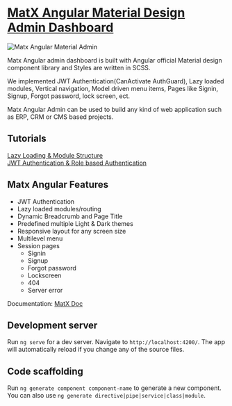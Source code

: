 # [MatX Angular Material Design Admin Dashboard](https://ui-lib.com/downloads/matx-angular-material-design-admin-dashboard)
![Matx Angular Material Admin](https://ui-lib.com/wp-content/uploads/edd/2020/05/matx-angular-800x600.png)

Matx Angular admin dashboard is built with Angular official Material design component library and Styles are written in SCSS.

We implemented JWT Authentication(CanActivate AuthGuard), Lazy loaded modules, Vertical navigation, Model driven menu items, Pages like Signin, Signup, Forgot password, lock screen, ect.

Matx Angular Admin can be used to build any kind of web application such as ERP, CRM or CMS based projects.

## Tutorials

[Lazy Loading & Module Structure](https://www.youtube.com/watch?v=yF3v5vbTW1M)\
[JWT Authentication & Role based Authentication](https://www.youtube.com/watch?v=yF3v5vbTW1M)

## Matx Angular Features
* JWT Authentication
* Lazy loaded modules/routing
* Dynamic Breadcrumb and Page Title
* Predefined multiple Light & Dark themes
* Responsive layout for any screen size
* Multilevel menu
* Session pages
  * Signin
  * Signup
  * Forgot password
  * Lockscreen
  * 404
  * Server error

Documentation: [MatX Doc](http://demos.ui-lib.com/matx-angular-doc/)

## Development server

Run `ng serve` for a dev server. Navigate to `http://localhost:4200/`. The app will automatically reload if you change any of the source files.

## Code scaffolding

Run `ng generate component component-name` to generate a new component. You can also use `ng generate directive|pipe|service|class|module`.